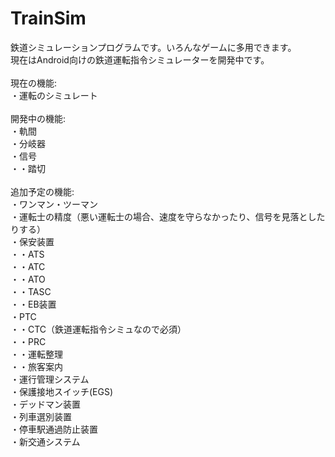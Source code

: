 # TrainSim
鉄道シミュレーションプログラムです。いろんなゲームに多用できます。<br>
現在はAndroid向けの鉄道運転指令シミュレーターを開発中です。<br>
<br>
現在の機能:<br>
・運転のシミュレート<br>
<br>
開発中の機能:<br>
・軌間<br>
・分岐器<br>
・信号<br>
・・踏切<br>
<br>
追加予定の機能:<br>
・ワンマン・ツーマン<br>
・運転士の精度（悪い運転士の場合、速度を守らなかったり、信号を見落としたりする）<br>
・保安装置<br>
・・ATS<br>
・・ATC<br>
・・ATO<br>
・・TASC<br>
・・EB装置<br>
・PTC<br>
・・CTC（鉄道運転指令シミュなので必須）<br>
・・PRC<br>
・・運転整理<br>
・・旅客案内<br>
・運行管理システム<br>
・保護接地スイッチ(EGS)<br>
・デッドマン装置<br>
・列車選別装置<br>
・停車駅通過防止装置<br>
・新交通システム<br>
